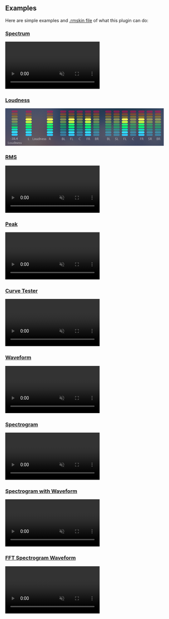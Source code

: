 ## Examples

Here are simple examples and [.rmskin file]() of what this plugin can do:

### [Spectrum](/docs/examples/spectrum.md)

<a href="#/docs/examples/spectrum.md"><video src="\docs\examples\resources\fft-spectrum.mp4" autoplay loop muted title="Spectrum"></video></a>

### [Loudness](/docs/examples/loudness.md)

<a href="#/docs/examples/loudness.md"><img src="\docs\examples\resources\loudness.png" title="Loudness" /></a>

### [RMS](/docs/examples/rms.md)

<a href="#/docs/examples/rms.md"><video src="\docs\examples\resources\rms.mp4" autoplay loop muted title="RMS"></video></a>

### [Peak](/docs/examples/peak.md)

<a href="#/docs/examples/peak.md"><video src="\docs\examples\resources\peak.mp4" autoplay loop muted title="Peak"></video></a>

### [Curve Tester](/docs/examples/curve-tester.md)

<a href="#/docs/examples/curve-tester.md"><video src="\docs\examples\resources\curve-tester.mp4" autoplay loop muted title="Curve Tester"></video></a>

### [Waveform](/docs/examples/waveform.md)

<a href="#/docs/examples/waveform.md"><video src="\docs\examples\resources\waveform.mp4" autoplay loop muted title="Waveform"></video></a>

### [Spectrogram](/docs/examples/spectrogram.md)

<a href="#/docs/examples/spectrogram.md"><video src="\docs\examples\resources\spectrogram.mp4" autoplay loop muted title="spectrogram"></video></a>

### [Spectrogram with Waveform](/docs/examples/spectrogram-with-waveform.md)

<a href="#/docs/examples/spectrogram-with-waveform.md"><video src="\docs\examples\resources\spectrogram-waveform.mp4" autoplay loop muted title="Spectrogram with Waveform"></video></a>

### [FFT Spectrogram Waveform](/docs/examples/fft-spectrogram-waveform.md)

<a href="#/docs/examples/fft-spectrogram-waveform.md"><video src="\docs\examples\resources\fft-spectrogram-waveform.mp4" autoplay loop muted title="FFT Spectrogram Waveform"></video></a>
